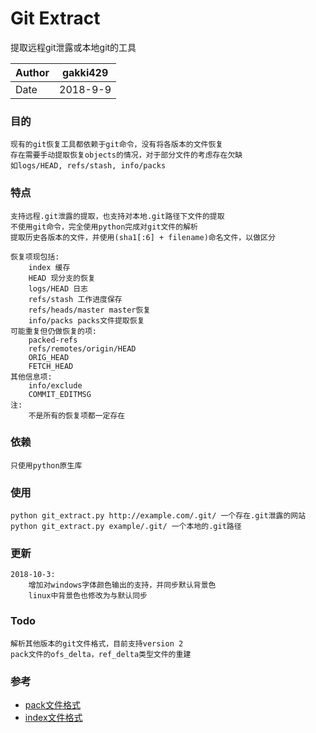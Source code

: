 # Git Extract

提取远程git泄露或本地git的工具

|Author|gakki429|
|---|---
|Date|2018-9-9

### 目的
    现有的git恢复工具都依赖于git命令，没有将各版本的文件恢复
    存在需要手动提取恢复objects的情况，对于部分文件的考虑存在欠缺
    如logs/HEAD, refs/stash, info/packs

### 特点
    支持远程.git泄露的提取，也支持对本地.git路径下文件的提取
    不使用git命令，完全使用python完成对git文件的解析
    提取历史各版本的文件，并使用(sha1[:6] + filename)命名文件，以做区分

    恢复项现包括:
        index 缓存
        HEAD 现分支的恢复
        logs/HEAD 日志
        refs/stash 工作进度保存
        refs/heads/master master恢复
        info/packs packs文件提取恢复
    可能重复但仍做恢复的项:
        packed-refs
        refs/remotes/origin/HEAD
        ORIG_HEAD
        FETCH_HEAD
    其他信息项:
        info/exclude
        COMMIT_EDITMSG
    注:
        不是所有的恢复项都一定存在

### 依赖
    只使用python原生库

### 使用
    python git_extract.py http://example.com/.git/ 一个存在.git泄露的网站
    python git_extract.py example/.git/ 一个本地的.git路径

### 更新
    2018-10-3:
        增加对windows字体颜色输出的支持，并同步默认背景色
        linux中背景色也修改为与默认同步

### Todo
    解析其他版本的git文件格式，目前支持version 2
    pack文件的ofs_delta，ref_delta类型文件的重建

### 参考
* [pack文件格式](https://git-scm.com/docs/pack-format) 
* [index文件格式](https://git-scm.com/docs/index-format) 
